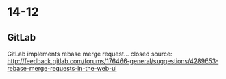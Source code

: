 # 14-12

## GitLab

GitLab implements rebase merge request... closed source: <http://feedback.gitlab.com/forums/176466-general/suggestions/4289653-rebase-merge-requests-in-the-web-ui>
